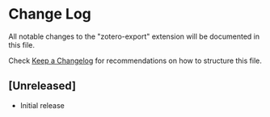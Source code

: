 # Change Log

All notable changes to the "zotero-export" extension will be documented in this file.

Check [Keep a Changelog](http://keepachangelog.com/) for recommendations on how to structure this file.

## [Unreleased]

- Initial release